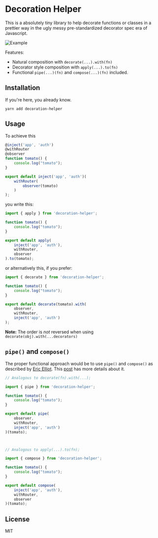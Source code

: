 # Decoration Helper

This is a absolutely tiny library to help decorate functions or classes in a prettier way in the ugly messy pre-standardized decorator spec era of Javascript.

![Example](https://i.imgur.com/S2NnIgR.png)

Features:
- Natural composition with `decorate(...).with(fn)`
- Decorator style composition with `apply(...).to(fn)`
- Functional `pipe(...)(fn)` and `compose(...)(fn)` included.

## Installation

If you're here, you already know.

```
yarn add decoration-helper
```

## Usage

To achieve this

```js
@inject('app', 'auth')
@withRouter
@observer
function tomato() {
    console.log("tomato");
}

export default inject('app', 'auth')(
    withRouter(
        observer(tomato)
    )
);
```

you write this:

```js
import { apply } from 'decoration-helper';

function tomato() {
    console.log("tomato");
}

export default apply(
    inject('app', 'auth'),
    withRouter,
    observer
).to(tomato);
```

or alternatively this, if you prefer:

```js
import { decorate } from 'decoration-helper';

function tomato() {
    console.log("tomato");
}

export default decorate(tomato).with(
    observer,
    withRouter,
    inject('app', 'auth')
);
```

**Note:** The order is _not_ reversed when using `decorate(obj).with(...decorators)`


## `pipe()` and `compose()`

The proper functional approach would be to use `pipe()` and `compose()` as described by 
[Eric Elliot](https://medium.com/@_ericelliott).
This [post](https://medium.com/free-code-camp/pipe-and-compose-in-javascript-5b04004ac937) has
more details about it.

```js
// Analogous to decorate(fn).with(...);

import { pipe } from 'decoration-helper';

function tomato() {
    console.log("tomato");
}

export default pipe(
    observer,
    withRouter,
    inject('app', 'auth')
)(tomato);



// Analogous to apply(...).to(fn);

import { compose } from 'decoration-helper';

function tomato() {
    console.log("tomato");
}

export default compose(
    inject('app', 'auth'),
    withRouter,
    observer  
)(tomato);
```


## License
MIT
